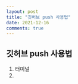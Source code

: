 ```yaml
---
layout: post
title: "깃버브 push 사용법"
date: 2021-12-16
comments: true
---
```


## 깃허브 push 사용법
1. 터미널
2. 
